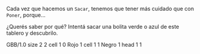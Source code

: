 Cada vez que hacemos un `Sacar`, tenemos que tener más cuidado que con `Poner`, porque...

¿Querés saber por qué? Intentá sacar una bolita verde o azul de este tablero y descubrilo.

<gs-board>
  GBB/1.0
    size 2 2
    cell 1 0 Rojo 1
    cell 1 1 Negro 1
    head 1 1
</gs-board>